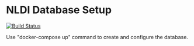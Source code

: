 # NLDI Database Setup

[![Build Status](https://travis-ci.org/ACWI-SSWD/nldi-db.svg?branch=master)](https://travis-ci.org/ACWI-SSWD/nldi-db)

Use "docker-compose up" command to create and configure the database.
